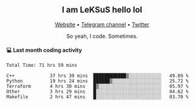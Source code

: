 <h2 align="center">I am LeKSuS hello lol</h2>
<div align="center">
  <a href="https://leksus.net">Website</a> •
  <a href="https://t.me/leksus_was_here">Telegram channel</a> •
  <a href="https://twitter.com/___LeKSuS___">Twitter</a>
</div>
<p align="center">So yeah, I code. Sometimes.</p>

#### :computer: Last month coding activity
<!--START_SECTION:waka-->

```text
Total Time: 71 hrs 59 mins

C++             37 hrs 39 mins  ████████████▒░░░░░░░░░░░░   49.89 %
Python          19 hrs 24 mins  ██████▒░░░░░░░░░░░░░░░░░░   25.72 %
Terraform       4 hrs 30 mins   █▒░░░░░░░░░░░░░░░░░░░░░░░   05.97 %
Other           3 hrs 29 mins   █░░░░░░░░░░░░░░░░░░░░░░░░   04.62 %
Makefile        2 hrs 47 mins   █░░░░░░░░░░░░░░░░░░░░░░░░   03.70 %
```

<!--END_SECTION:waka-->

<!-- flag{4_l0t_0f_1nter35t1ng_th1ng5_4r3_1n_publ1c_d0m41n} -->
